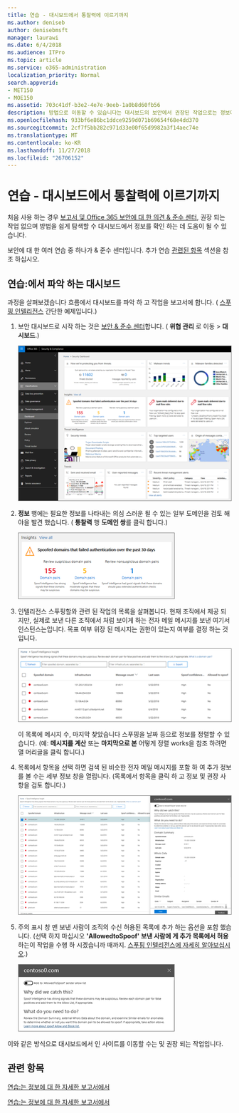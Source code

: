 ```yaml
---
title: 연습 - 대시보드에서 통찰력에 이르기까지
ms.author: deniseb
author: denisebmsft
manager: laurawi
ms.date: 6/4/2018
ms.audience: ITPro
ms.topic: article
ms.service: o365-administration
localization_priority: Normal
search.appverid:
- MET150
- MOE150
ms.assetid: 703c41df-b3e2-4e7e-9eeb-1a0b8d60fb56
description: 방법으로 이동할 수 있습니다는 대시보드의 보안에서 권장된 작업으로는 정보에 알아봅니다 &amp; 준수 센터입니다.
ms.openlocfilehash: 933bf6e86bc1ddce9259d071b69654f68e4dd370
ms.sourcegitcommit: 2cf7f5bb282c971d33e00f65d9982a3f14aec74e
ms.translationtype: MT
ms.contentlocale: ko-KR
ms.lasthandoff: 11/27/2018
ms.locfileid: "26706152"
---
```

# <a name="walkthrough---from-a-dashboard-to-an-insight"></a>연습 - 대시보드에서 통찰력에 이르기까지

처음 사용 하는 경우 [보고서 및 Office 365 보안에 대 한 의견 &amp; 준수 센터](reports-and-insights-in-security-and-compliance.md), 권장 되는 작업 없으며 방법을 쉽게 탐색할 수 대시보드에서 정보를 확인 하는 데 도움이 될 수 있습니다. 
  
보안에 대 한 여러 연습 중 하나가 &amp; 준수 센터입니다. 추가 연습 [관련된 항목](#related-topics) 섹션을 참조 하십시오. 
  
## <a name="walkthrough-from-a-dashboard-to-an-insight"></a>연습:에서 파악 하는 대시보드

과정을 살펴보겠습니다 흐름에서 대시보드를 파악 하 고 작업을 보고서에 합니다. ( [스푸핑 인텔리전스](learn-about-spoof-intelligence.md) 간단한 예제입니다.) 
  
1. 보안 대시보드로 시작 하는 것은 [보안 &amp; 준수 센터](https://security.microsoft.com)합니다. ( **위협 관리** 로 이동 \> **대시보드**.)
    
    ![보안에서 &amp; 준수 센터 위협 관리를 선택 \> 대시보드](media/05a38660-eb13-4960-a266-11809c453d95.png)
  
2. **정보** 행에는 필요한 정보를 나타내는 의심 스러운 될 수 있는 일부 도메인을 검토 해야을 발견 했습니다. ( **통찰력** 행 **도메인 쌍**를 클릭 합니다.)
    
    ![정보 행 스푸핑 잠재적인 문제를 언급합니다.](media/dd1d0cb3-3201-45d7-b41d-18a0944fe85d.png)
  
3. 인텔리전스 스푸핑할와 관련 된 작업의 목록을 살펴봅니다. 현재 조직에서 제공 되지만, 실제로 보낸 다른 조직에서 처럼 보이게 하는 전자 메일 메시지를 보낸 여기서 인스턴스는입니다. 목표 여부 위장 된 메시지는 권한이 있는지 여부를 결정 하는 것입니다.
    
    ![스푸핑 인텔리전스 정보](media/a2e2b4fd-0c1e-499f-8401-cf3089da82fa.png)
  
    이 목록에 메시지 수, 마지막 찾았습니다 스푸핑을 날짜 등으로 정보를 정렬할 수 있습니다. (예: **메시지를 계산** 또는 **마지막으로 본** 어떻게 정렬 works을 참조 하려면 열 머리글을 클릭 합니다.) 
    
4. 목록에서 항목을 선택 하면 검색 된 비슷한 전자 메일 메시지를 포함 하 여 추가 정보를 볼 수는 세부 정보 창을 열립니다. (목록에서 항목을 클릭 하 고 정보 및 권장 사항을 검토 합니다.)
    
    ![세부 정보 창에 열립니다 항목을 선택 하면](media/7ad1faa5-6ca2-474e-a609-eb275e0a8e59.png)
  
5. 주의 표시 창 맨 보낸 사람이 조직의 수신 허용된 목록에 추가 하는 옵션을 포함 했습니다. (선택 하지 마십시오 **'AllowedtoSpoof' 보낸 사람에 게 추가 목록에서 허용** 하는이 작업을 수행 하 시겠습니까 때까지. [스푸핑 인텔리전스에 자세히 알아보십시오](learn-about-spoof-intelligence.md).)
    
    ![보낸사람을 인증할 수 있습니다.](media/caf0c20a-6047-486d-8060-5a229a3de49f.png)
  
이와 같은 방식으로 대시보드에서 인 사이트를 이동할 수는 및 권장 되는 작업입니다.
  
## <a name="related-topics"></a>관련 항목

[연습:는 정보에 대 한 자세한 보고서에서](from-an-insight-to-a-detailed-report.md)
  
[연습:는 정보에 대 한 자세한 보고서에서](from-a-detailed-report-to-an-insight.md)
  


